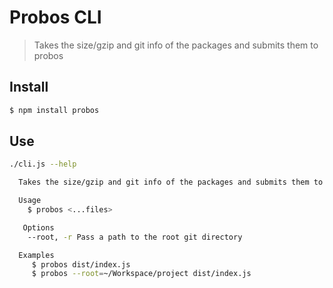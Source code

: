 # Probos CLI

> Takes the size/gzip and git info of the packages and submits them to probos

## Install

```sh
$ npm install probos
```

## Use 
```sh
./cli.js --help

  Takes the size/gzip and git info of the packages and submits them to probos

  Usage
    $ probos <...files>

   Options
    --root, -r Pass a path to the root git directory

  Examples
     $ probos dist/index.js
     $ probos --root=~/Workspace/project dist/index.js
```
